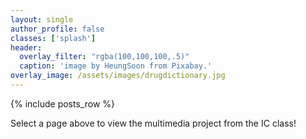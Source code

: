 ```yaml
---
layout: single
author_profile: false
classes: ['splash']
header:
  overlay_filter: "rgba(100,100,100,.5)"
  caption: 'image by HeungSoon from Pixabay.'
overlay_image: /assets/images/drugdictionary.jpg
---
```


{% include posts_row %}

Select a page above to view the multimedia project from the IC class!
